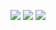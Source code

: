 [![](https://img.shields.io/badge/H1-v1.0.2-informational.svg)](https://github.com/Paveloom/A9/releases/tag/H1_v1.0.2) [![](https://img.shields.io/badge/platforms-linux-3E6680.svg)](#) [![](https://img.shields.io/badge/requires-gcc%206.1%2B-critical.svg)](https://gcc.gnu.org/wiki/GFortran/News#GCC6)